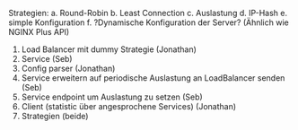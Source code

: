 Strategien:
    a. Round-Robin
    b. Least Connection
    c. Auslastung
    d. IP-Hash
    e. simple Konfiguration
    f. ?Dynamische Konfiguration der Server? (Ähnlich wie NGINX Plus API)

1. Load Balancer mit dummy Strategie (Jonathan)
2. Service (Seb)
3. Config parser (Jonathan)
4. Service erweitern auf periodische Auslastung an LoadBalancer senden (Seb)
5. Service endpoint um Auslastung zu setzen (Seb)
6. Client (statistic über angesprochene Services) (Jonathan)
7. Strategien (beide)
